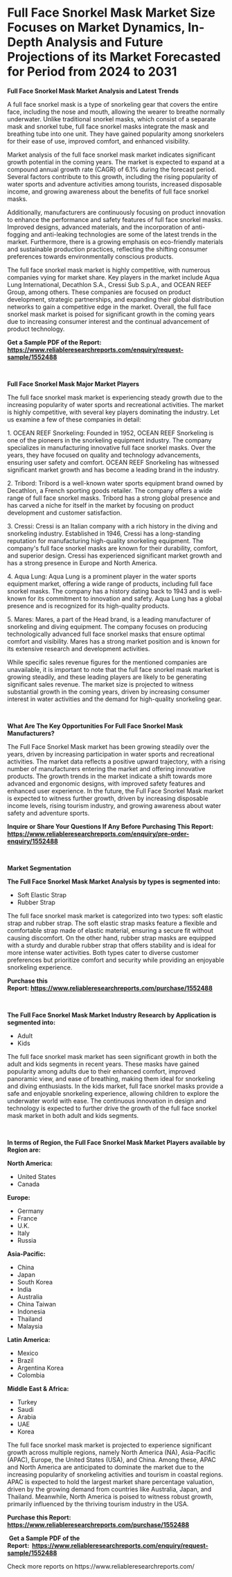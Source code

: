 <p><h1>Full Face Snorkel Mask Market Size Focuses on Market Dynamics, In-Depth Analysis and Future Projections of its Market Forecasted for Period from 2024 to 2031</h1></p><p><strong>Full Face Snorkel Mask Market Analysis and Latest Trends</strong></p>
<p><p>A full face snorkel mask is a type of snorkeling gear that covers the entire face, including the nose and mouth, allowing the wearer to breathe normally underwater. Unlike traditional snorkel masks, which consist of a separate mask and snorkel tube, full face snorkel masks integrate the mask and breathing tube into one unit. They have gained popularity among snorkelers for their ease of use, improved comfort, and enhanced visibility.</p><p>Market analysis of the full face snorkel mask market indicates significant growth potential in the coming years. The market is expected to expand at a compound annual growth rate (CAGR) of 6.1% during the forecast period. Several factors contribute to this growth, including the rising popularity of water sports and adventure activities among tourists, increased disposable income, and growing awareness about the benefits of full face snorkel masks.</p><p>Additionally, manufacturers are continuously focusing on product innovation to enhance the performance and safety features of full face snorkel masks. Improved designs, advanced materials, and the incorporation of anti-fogging and anti-leaking technologies are some of the latest trends in the market. Furthermore, there is a growing emphasis on eco-friendly materials and sustainable production practices, reflecting the shifting consumer preferences towards environmentally conscious products.</p><p>The full face snorkel mask market is highly competitive, with numerous companies vying for market share. Key players in the market include Aqua Lung International, Decathlon S.A., Cressi Sub S.p.A., and OCEAN REEF Group, among others. These companies are focused on product development, strategic partnerships, and expanding their global distribution networks to gain a competitive edge in the market. Overall, the full face snorkel mask market is poised for significant growth in the coming years due to increasing consumer interest and the continual advancement of product technology.</p></p>
<p><strong>Get a Sample PDF of the Report:&nbsp; <a href="https://www.reliableresearchreports.com/enquiry/request-sample/1552488">https://www.reliableresearchreports.com/enquiry/request-sample/1552488</a></strong></p>
<p>&nbsp;</p>
<p><strong>Full Face Snorkel Mask Major Market Players</strong></p>
<p><p>The full face snorkel mask market is experiencing steady growth due to the increasing popularity of water sports and recreational activities. The market is highly competitive, with several key players dominating the industry. Let us examine a few of these companies in detail:</p><p>1. OCEAN REEF Snorkeling: Founded in 1952, OCEAN REEF Snorkeling is one of the pioneers in the snorkeling equipment industry. The company specializes in manufacturing innovative full face snorkel masks. Over the years, they have focused on quality and technology advancements, ensuring user safety and comfort. OCEAN REEF Snorkeling has witnessed significant market growth and has become a leading brand in the industry.</p><p>2. Tribord: Tribord is a well-known water sports equipment brand owned by Decathlon, a French sporting goods retailer. The company offers a wide range of full face snorkel masks. Tribord has a strong global presence and has carved a niche for itself in the market by focusing on product development and customer satisfaction.</p><p>3. Cressi: Cressi is an Italian company with a rich history in the diving and snorkeling industry. Established in 1946, Cressi has a long-standing reputation for manufacturing high-quality snorkeling equipment. The company's full face snorkel masks are known for their durability, comfort, and superior design. Cressi has experienced significant market growth and has a strong presence in Europe and North America.</p><p>4. Aqua Lung: Aqua Lung is a prominent player in the water sports equipment market, offering a wide range of products, including full face snorkel masks. The company has a history dating back to 1943 and is well-known for its commitment to innovation and safety. Aqua Lung has a global presence and is recognized for its high-quality products.</p><p>5. Mares: Mares, a part of the Head brand, is a leading manufacturer of snorkeling and diving equipment. The company focuses on producing technologically advanced full face snorkel masks that ensure optimal comfort and visibility. Mares has a strong market position and is known for its extensive research and development activities.</p><p>While specific sales revenue figures for the mentioned companies are unavailable, it is important to note that the full face snorkel mask market is growing steadily, and these leading players are likely to be generating significant sales revenue. The market size is projected to witness substantial growth in the coming years, driven by increasing consumer interest in water activities and the demand for high-quality snorkeling gear.</p></p>
<p>&nbsp;</p>
<p><strong>What Are The Key Opportunities For Full Face Snorkel Mask Manufacturers?</strong></p>
<p><p>The Full Face Snorkel Mask market has been growing steadily over the years, driven by increasing participation in water sports and recreational activities. The market data reflects a positive upward trajectory, with a rising number of manufacturers entering the market and offering innovative products. The growth trends in the market indicate a shift towards more advanced and ergonomic designs, with improved safety features and enhanced user experience. In the future, the Full Face Snorkel Mask market is expected to witness further growth, driven by increasing disposable income levels, rising tourism industry, and growing awareness about water safety and adventure sports.</p></p>
<p><strong>Inquire or Share Your Questions If Any Before Purchasing This Report: <a href="https://www.reliableresearchreports.com/enquiry/pre-order-enquiry/1552488">https://www.reliableresearchreports.com/enquiry/pre-order-enquiry/1552488</a></strong></p>
<p>&nbsp;</p>
<p><strong>Market Segmentation</strong></p>
<p><strong>The Full Face Snorkel Mask Market Analysis by types is segmented into:</strong></p>
<p><ul><li>Soft Elastic Strap</li><li>Rubber Strap</li></ul></p>
<p><p>The full face snorkel mask market is categorized into two types: soft elastic strap and rubber strap. The soft elastic strap masks feature a flexible and comfortable strap made of elastic material, ensuring a secure fit without causing discomfort. On the other hand, rubber strap masks are equipped with a sturdy and durable rubber strap that offers stability and is ideal for more intense water activities. Both types cater to diverse customer preferences but prioritize comfort and security while providing an enjoyable snorkeling experience.</p></p>
<p><strong>Purchase this Report:&nbsp;<a href="https://www.reliableresearchreports.com/purchase/1552488">https://www.reliableresearchreports.com/purchase/1552488</a></strong></p>
<p>&nbsp;</p>
<p><strong>The Full Face Snorkel Mask Market Industry Research by Application is segmented into:</strong></p>
<p><ul><li>Adult</li><li>Kids</li></ul></p>
<p><p>The full face snorkel mask market has seen significant growth in both the adult and kids segments in recent years. These masks have gained popularity among adults due to their enhanced comfort, improved panoramic view, and ease of breathing, making them ideal for snorkeling and diving enthusiasts. In the kids market, full face snorkel masks provide a safe and enjoyable snorkeling experience, allowing children to explore the underwater world with ease. The continuous innovation in design and technology is expected to further drive the growth of the full face snorkel mask market in both adult and kids segments.</p></p>
<p>&nbsp;</p>
<p><strong>In terms of Region, the Full Face Snorkel Mask Market Players available by Region are:</strong></p>
<p>
    <p> <strong> North America: </strong>
        <ul>
            <li>United States</li>
            <li>Canada</li>
        </ul>
        </p> 
    <p> <strong> Europe: </strong>
        <ul>
            <li>Germany</li>
            <li>France</li>
            <li>U.K.</li>
            <li>Italy</li>
            <li>Russia</li>
        </ul>
        </p> 
    <p> <strong> Asia-Pacific: </strong>
        <ul>
            <li>China</li>
            <li>Japan</li>
            <li>South Korea</li>
            <li>India</li>
            <li>Australia</li>
            <li>China Taiwan</li>
            <li>Indonesia</li>
            <li>Thailand</li>
            <li>Malaysia</li>
        </ul>
        </p> 
    <p> <strong> Latin America: </strong>
        <ul>
            <li>Mexico</li>
            <li>Brazil</li>
            <li>Argentina Korea</li>
            <li>Colombia</li>
        </ul>
        </p> 
    <p> <strong> Middle East & Africa: </strong>
        <ul>
            <li>Turkey</li>
            <li>Saudi</li>
            <li>Arabia</li>
            <li>UAE</li>
            <li>Korea</li>
        </ul>
    </p>
    </p>
<p><p>The full face snorkel mask market is projected to experience significant growth across multiple regions, namely North America (NA), Asia-Pacific (APAC), Europe, the United States (USA), and China. Among these, APAC and North America are anticipated to dominate the market due to the increasing popularity of snorkeling activities and tourism in coastal regions. APAC is expected to hold the largest market share percentage valuation, driven by the growing demand from countries like Australia, Japan, and Thailand. Meanwhile, North America is poised to witness robust growth, primarily influenced by the thriving tourism industry in the USA.</p></p>
<p><strong>Purchase this Report: <a href="https://www.reliableresearchreports.com/purchase/1552488">https://www.reliableresearchreports.com/purchase/1552488</a></strong></p>
<p>&nbsp;<strong>Get a Sample PDF of the Report:&nbsp;&nbsp;<a href="https://www.reliableresearchreports.com/enquiry/request-sample/1552488">https://www.reliableresearchreports.com/enquiry/request-sample/1552488</a></strong></p>
<p><strong></strong></p>
<p>Check more reports on https://www.reliableresearchreports.com/</p>